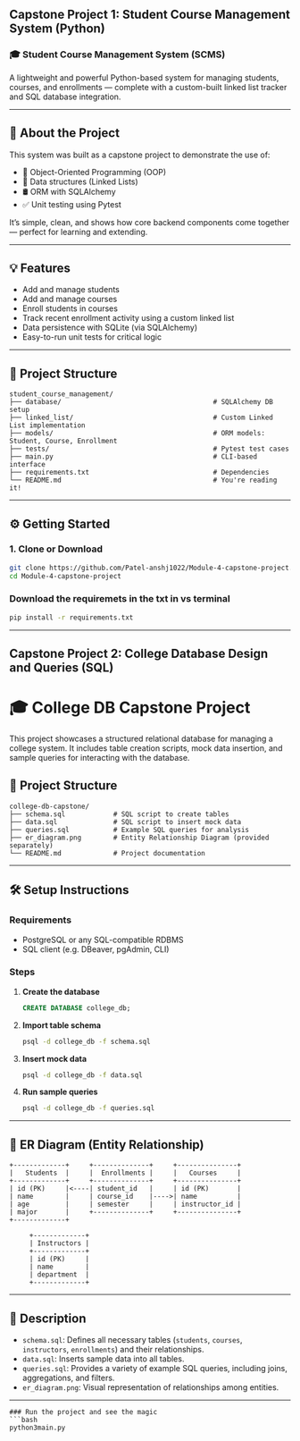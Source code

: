 Capstone Project 1: Student Course Management System (Python)
---

### 🎓 Student Course Management System (SCMS)

A lightweight and powerful Python-based system for managing students, courses, and enrollments — complete with a custom-built linked list tracker and SQL database integration.

---

## 🚀 About the Project

This system was built as a capstone project to demonstrate the use of:
- 🔧 Object-Oriented Programming (OOP)
- 🔗 Data structures (Linked Lists)
- 🛢️ ORM with SQLAlchemy
- ✅ Unit testing using Pytest

It’s simple, clean, and shows how core backend components come together — perfect for learning and extending.

---

## 💡 Features

- Add and manage students
- Add and manage courses
- Enroll students in courses
- Track recent enrollment activity using a custom linked list
- Data persistence with SQLite (via SQLAlchemy)
- Easy-to-run unit tests for critical logic

---

## 📁 Project Structure
```
student_course_management/
├── database/                                      # SQLAlchemy DB setup
├── linked_list/                                   # Custom Linked List implementation
├── models/                                        # ORM models: Student, Course, Enrollment
├── tests/                                         # Pytest test cases
├── main.py                                        # CLI-based interface
├── requirements.txt                               # Dependencies
└── README.md                                      # You're reading it!
```

---

## ⚙️ Getting Started

### 1. Clone or Download
```bash
git clone https://github.com/Patel-anshj1022/Module-4-capstone-project.git
cd Module-4-capstone-project
```
### Download the requiremets in the txt in vs terminal
```bash
pip install -r requirements.txt
```

---


Capstone Project 2: College Database Design and Queries (SQL)
---
# 🎓 College DB Capstone Project

This project showcases a structured relational database for managing a college system. It includes table creation scripts, mock data insertion, and sample queries for interacting with the database.

## 📁 Project Structure

```
college-db-capstone/
├── schema.sql            # SQL script to create tables
├── data.sql              # SQL script to insert mock data
├── queries.sql           # Example SQL queries for analysis
├── er_diagram.png        # Entity Relationship Diagram (provided separately)
└── README.md             # Project documentation
```

---

## 🛠️ Setup Instructions

### Requirements
- PostgreSQL or any SQL-compatible RDBMS
- SQL client (e.g. DBeaver, pgAdmin, CLI)

### Steps

1. **Create the database**
   ```sql
   CREATE DATABASE college_db;
   ```

2. **Import table schema**
   ```bash
   psql -d college_db -f schema.sql
   ```

3. **Insert mock data**
   ```bash
   psql -d college_db -f data.sql
   ```

4. **Run sample queries**
   ```bash
   psql -d college_db -f queries.sql
   ```

---

## 🧩 ER Diagram (Entity Relationship)

```
+-------------+     +--------------+     +---------------+
|   Students  |     |  Enrollments |     |   Courses     |
+-------------+     +--------------+     +---------------+
| id (PK)     |<----| student_id   |     | id (PK)       |
| name        |     | course_id    |---->| name          |
| age         |     | semester     |     | instructor_id |
| major       |     +--------------+     +---------------+
+-------------+

     +-------------+
     | Instructors |
     +-------------+
     | id (PK)     |
     | name        |
     | department  |
     +-------------+
```

---

## 📄 Description

- `schema.sql`: Defines all necessary tables (`students`, `courses`, `instructors`, `enrollments`) and their relationships.
- `data.sql`: Inserts sample data into all tables.
- `queries.sql`: Provides a variety of example SQL queries, including joins, aggregations, and filters.
- `er_diagram.png`: Visual representation of relationships among entities.

---

```
### Run the project and see the magic
```bash
python3main.py

```
